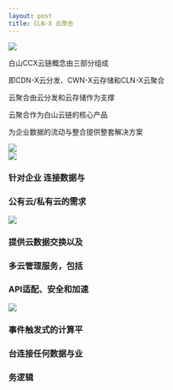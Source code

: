 ```yaml
---
layout: post
title: CLN-X 云聚合
---
```


<div class="ccx-6">
    <div class="min"><img src="{{ site.baseurl }}public/image/cln/cln-01.png"></div>
</div>
<div class="ccx-6">
    <div class="min">
        <p>白山CCX云链概念由三部分组成</p>
        <p>即CDN-X云分发、CWN-X云存储和CLN-X云聚合</p>
        <p>云聚合由云分发和云存储作为支撑</p>
        <p>云聚合作为白山云链的核心产品</p>
        <p>为企业数据的流动与整合提供整套解决方案</p>
    </div>
</div>
<div class="clean"></div>
<div class="ccx-80">
    <img src="{{ site.baseurl }}public/image/cln/cln-02.jpg">
</div>
<div class="bottom-100"></div>
<div class="ccx-80">
    <div class="ccx-4">
        <img src="{{ site.baseurl }}public/image/cln/cln-03.png">
        <h3>针对企业 连接数据与</h3>
        <h3>公有云/私有云的需求</h3>
    </div>
    <div class="ccx-4">
        <img src="{{ site.baseurl }}public/image/cln/cln-03.png">
        <h3>提供云数据交换以及</h3>
        <h3>多云管理服务，包括</h3>
        <h3>API适配、安全和加速</h3>
    </div>
    <div class="ccx-4">
        <img src="{{ site.baseurl }}public/image/cln/cln-03.png">
        <h3>事件触发式的计算平</h3>
        <h3>台连接任何数据与业</h3>
        <h3>务逻辑</h3>
    </div>
</div>
<div class="clean"></div>
